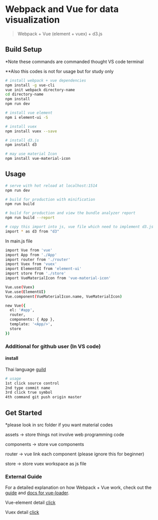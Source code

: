 # Webpack and Vue for data visualization

> Webpack + Vue (element + vuex) + d3.js

## Build Setup

*Note these commands are commanded thought VS code terminal

**Also this codes is not for usage but for study only

``` bash
# install webpack + vue dependencies
npm install -g vue-cli
vue init webpack directory-name
cd directory-name
npm install
npm run dev

# install vue element
npm i element-ui -S

# install vuex
npm install vuex --save

# install d3.js
npm install d3

# may use material Icon
npm install vue-material-icon
```

## Usage

``` bash
# serve with hot reload at localhost:1514
npm run dev

# build for production with minification
npm run build

# build for production and view the bundle analyzer report
npm run build --report

# copy this import into js, vue file which need to implement d3.js
import * as d3 from "d3"
```

In main.js file

``` bash
import Vue from 'vue'
import App from './App'
import router from './router'
import Vuex from 'vuex'
import ElementUI from 'element-ui'
import store from './store'
import VueMaterialIcon from 'vue-material-icon'

Vue.use(Vuex)
Vue.use(ElementUI)
Vue.component(VueMaterialIcon.name, VueMaterialIcon)

new Vue({
  el: '#app',
  router,
  components: { App },
  template: '<App/>',
  store
})
```

### Additional for github user (In VS code)

#### install

Thai language [guild](http://androidthai.in.th/git-and-github-article/191-github-on-vs-code.html)

``` bash
# usage
1st click source control 
2nd type commit name
3rd click true symbol
4th command git push origin master
```

## Get Started

*please look in src folder if you want material codes

assets -> store things not involve web programming code

components -> store vue components

router -> vue link each component (please ignore this for beginner)
 
store -> store vuex workspace as js file

### External Guide

For a detailed explanation on how Webpack + Vue work, check out the [guide](http://vuejs-templates.github.io/webpack/) and [docs for vue-loader](http://vuejs.github.io/vue-loader).

Vue-element detail [click](https://element.eleme.io/#/en-US)

Vuex detail [click](https://vuex.vuejs.org/)
